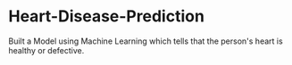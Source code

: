 # Heart-Disease-Prediction
Built a Model using Machine Learning which tells that the person's heart is healthy or defective.
